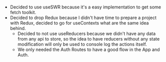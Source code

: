 #
- Decided to use useSWR because it's a easy implementation to get some fetch toolkit.
- Decided to drop Redux because I didn't have time to prepare a project with Redux, decided to go for useContexts what are the same idea behind.
    - Decided to not use useReducers because we didn't have any data from any api to store, so the idea to have reducers without any state modification will only be used to console log the actions itself.
    - We only needed the Auth Routes to have a good flow in the App and Auth.